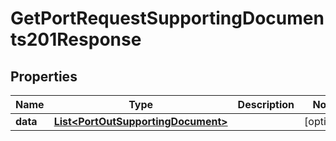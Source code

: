 

# GetPortRequestSupportingDocuments201Response


## Properties

| Name | Type | Description | Notes |
|------------ | ------------- | ------------- | -------------|
|**data** | [**List&lt;PortOutSupportingDocument&gt;**](PortOutSupportingDocument.md) |  |  [optional] |



